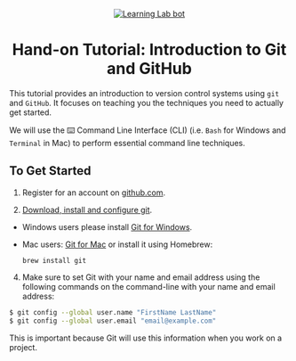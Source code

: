 
<p align="center"><a href="https://lab.github.com/"><img alt="Learning Lab bot" src="https://user-images.githubusercontent.com/16547949/62085817-83232580-b22a-11e9-8693-7c54205b04e5.png"></a></p>

<h1 align="center">Hand-on Tutorial: Introduction to Git and GitHub </h1>

This tutorial provides an introduction to version control systems using `git` and `GitHub`. It focuses on teaching you the techniques you need to actually get started.

We will use the ⌨️ Command Line Interface (CLI) (i.e. `Bash` for Windows and `Terminal` in Mac) to perform essential command line techniques. 

## To Get Started

1. Register for an account on [github.com](https://github.com/).

3. [Download, install and configure git](https://git-scm.com/). 

- Windows users please install [Git for Windows](https://git-scm.com/download/win).
- Mac users: [Git for Mac](https://git-scm.com/download/mac) or install it using Homebrew: 

  ```
  brew install git
  ```

    
4. Make sure to set Git with your name and email address using the following commands on the command-line with your name and email address:

  ```bash
  $ git config --global user.name "FirstName LastName"
  $ git config --global user.email "email@example.com"
  ```
This is important because Git will use this information when you work on a project.
